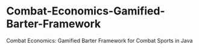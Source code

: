 # Combat-Economics-Gamified-Barter-Framework
Combat Economics: Gamified Barter Framework for Combat Sports in Java
